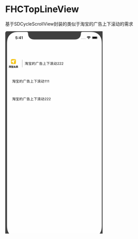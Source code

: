 # FHCTopLineView
基于SDCycleScrollView封装的类似于淘宝的广告上下滚动的需求

![demo](https://github.com/huicongfu/FHCTopLineView/blob/master/topLine.gif)
